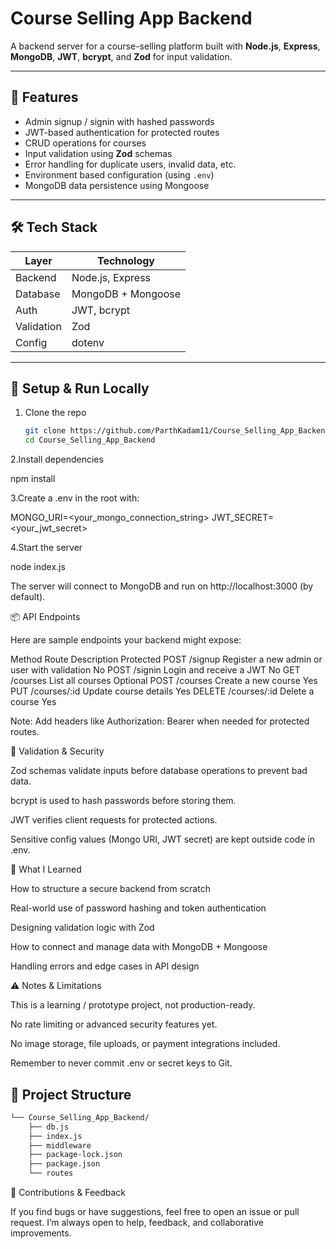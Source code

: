 # Course Selling App Backend

A backend server for a course-selling platform built with **Node.js**, **Express**, **MongoDB**, **JWT**, **bcrypt**, and **Zod** for input validation.

---

## 🧩 Features

- Admin signup / signin with hashed passwords  
- JWT-based authentication for protected routes  
- CRUD operations for courses  
- Input validation using **Zod** schemas  
- Error handling for duplicate users, invalid data, etc.  
- Environment based configuration (using `.env`)  
- MongoDB data persistence using Mongoose  

---

## 🛠️ Tech Stack

| Layer        | Technology                |
|---------------|----------------------------|
| Backend       | Node.js, Express            |
| Database      | MongoDB + Mongoose           |
| Auth          | JWT, bcrypt                  |
| Validation    | Zod                          |
| Config        | dotenv                       |

---

## 🚀 Setup & Run Locally

1. Clone the repo  
   ```bash
   git clone https://github.com/ParthKadam11/Course_Selling_App_Backend.git
   cd Course_Selling_App_Backend

2.Install dependencies

npm install

3.Create a .env in the root with:

MONGO_URI=<your_mongo_connection_string>
JWT_SECRET=<your_jwt_secret>

4.Start the server

node index.js

The server will connect to MongoDB and run on http://localhost:3000 (by default).

📦 API Endpoints

Here are sample endpoints your backend might expose:

Method	Route	Description	Protected
POST	/signup	Register a new admin or user with validation	No
POST	/signin	Login and receive a JWT	No
GET	/courses	List all courses	Optional
POST	/courses	Create a new course	Yes
PUT	/courses/:id	Update course details	Yes
DELETE	/courses/:id	Delete a course	Yes

Note: Add headers like Authorization: Bearer <token> when needed for protected routes.

🔧 Validation & Security

Zod schemas validate inputs before database operations to prevent bad data.

bcrypt is used to hash passwords before storing them.

JWT verifies client requests for protected actions.

Sensitive config values (Mongo URI, JWT secret) are kept outside code in .env.

🧠 What I Learned

How to structure a secure backend from scratch

Real-world use of password hashing and token authentication

Designing validation logic with Zod

How to connect and manage data with MongoDB + Mongoose

Handling errors and edge cases in API design

⚠️ Notes & Limitations

This is a learning / prototype project, not production-ready.

No rate limiting or advanced security features yet.

No image storage, file uploads, or payment integrations included.

Remember to never commit .env or secret keys to Git.

## 📁 Project Structure

```sh
└── Course_Selling_App_Backend/
    ├── db.js
    ├── index.js
    ├── middleware
    ├── package-lock.json
    ├── package.json
    └── routes
```
💬 Contributions & Feedback

If you find bugs or have suggestions, feel free to open an issue or pull request.
I’m always open to help, feedback, and collaborative improvements.
